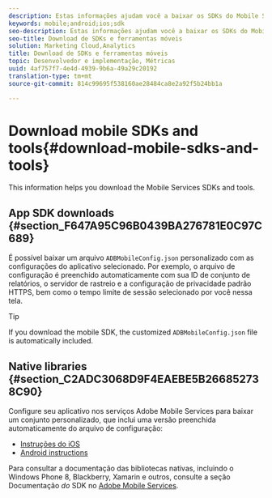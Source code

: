 ```yaml
---
description: Estas informações ajudam você a baixar os SDKs do Mobile Services e as ferramentas que ajudam na implementação do Mobile Services.
keywords: mobile;android;ios;sdk
seo-description: Estas informações ajudam você a baixar os SDKs do Mobile Services e as ferramentas que ajudam na implementação do Mobile Services.
seo-title: Download de SDKs e ferramentas móveis
solution: Marketing Cloud,Analytics
title: Download de SDKs e ferramentas móveis
topic: Desenvolvedor e implementação, Métricas
uuid: 4af757f7-4e4d-4939-9b6a-49a29c20192
translation-type: tm+mt
source-git-commit: 814c99695f538160ae28484ca8e2a92f5b24bb1a

---
```



# Download mobile SDKs and tools{#download-mobile-sdks-and-tools}

This information helps you download the Mobile Services SDKs and tools.

## App SDK downloads {#section_F647A95C96B0439BA276781E0C97C689}

É possível baixar um arquivo `ADBMobileConfig.json` personalizado com as configurações do aplicativo selecionado. Por exemplo, o arquivo de configuração é preenchido automaticamente com sua ID de conjunto de relatórios, o servidor de rastreio e a configuração de privacidade padrão HTTPS, bem como o tempo limite de sessão selecionado por você nessa tela.

>[!TIP]
>
>If you download the mobile SDK, the customized `ADBMobileConfig.json` file is automatically included.

## Native libraries {#section_C2ADC3068D9F4EAEBE5B266852738C90}

Configure seu aplicativo nos serviços Adobe Mobile Services para baixar um conjunto personalizado, que inclui uma versão preenchida automaticamente do arquivo de configuração:

* [Instruções do iOS](/help/ios/getting-started/requirements.md)
* [Android instructions](/help/android/getting-started/requirements.md)

Para consultar a documentação das bibliotecas nativas, incluindo o Windows Phone 8, Blackberry, Xamarin e outros, consulte a seção Documentação *do* SDK no [Adobe Mobile Services](/help/using/home.md).

